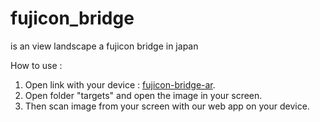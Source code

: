 # fujicon_bridge
is an view landscape a fujicon bridge in japan 

How to use :
1. Open link with your device : [fujicon-bridge-ar](https://dramdani.github.io/fujicon_bridge/).
2. Open folder "targets" and open the image in your screen.
3. Then scan image from your screen with our web app on your device.
